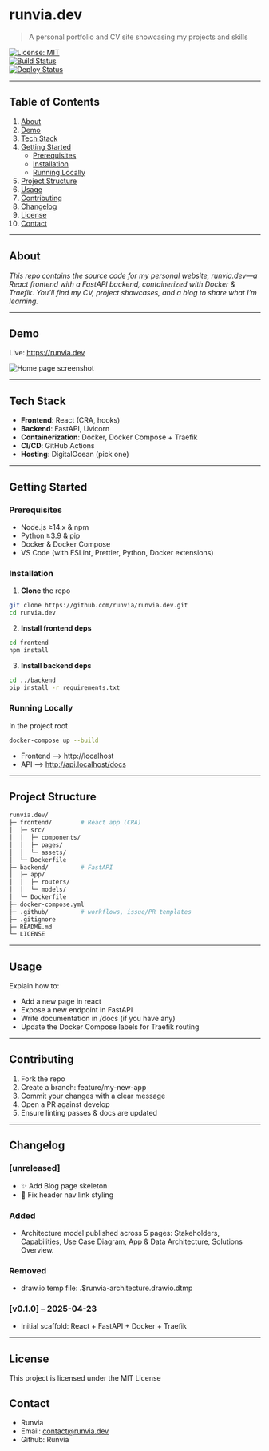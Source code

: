 # runvia.dev

> A personal portfolio and CV site showcasing my projects and skills

[![License: MIT](https://img.shields.io/badge/License-MIT-blue.svg)](LICENSE)  
[![Build Status](https://github.com/runvia/runvia.dev/actions/workflows/ci.yml/badge.svg)](https://github.com/runvia/runvia.dev/actions)  
[![Deploy Status](https://github.com/runvia/runvia.dev/actions/workflows/deploy.yml/badge.svg)](https://github.com/runvia/runvia.dev/actions)


---

## Table of Contents

1. [About](#about)
2. [Demo](#demo)
3. [Tech Stack](#tech-stack)  
4. [Getting Started](#getting-started)  
   - [Prerequisites](#prerequisites)
   - [Installation](#installation)
   - [Running Locally](#running-locally)
5. [Project Structure](#project-structure)  
6. [Usage](#usage)  
7. [Contributing](#contributing)  
8. [Changelog](#changelog)  
9. [License](#license)  
10. [Contact](#contact)


---

## About

_This repo contains the source code for my personal website, runvia.dev—a React frontend with a FastAPI backend, containerized with Docker & Traefik. You’ll find my CV, project showcases, and a blog to share what I’m learning._

---

## Demo

Live: https://runvia.dev  

![Home page screenshot](./assets/screenshots.png)

---

## Tech Stack

- **Frontend**: React (CRA, hooks)  
- **Backend**: FastAPI, Uvicorn  
- **Containerization**: Docker, Docker Compose + Traefik  
- **CI/CD**: GitHub Actions
- **Hosting**: DigitalOcean (pick one)

---

## Getting Started

### Prerequisites

- Node.js ≥14.x & npm  
- Python ≥3.9 & pip  
- Docker & Docker Compose  
- VS Code (with ESLint, Prettier, Python, Docker extensions)

### Installation

1. **Clone** the repo  
```bash
git clone https://github.com/runvia/runvia.dev.git
cd runvia.dev
```
2. **Install frontend deps**
```bash
cd frontend
npm install
```
3. **Install backend deps**
```bash
cd ../backend
pip install -r requirements.txt
```

### Running Locally

In the project root
```bash
docker-compose up --build
```

 - Frontend --> http://localhost
 - API --> http://api.localhost/docs 

---

## Project Structure

```bash
runvia.dev/
├─ frontend/        # React app (CRA)
│  ├─ src/
│  │  ├─ components/
│  │  ├─ pages/
│  │  └─ assets/
│  └─ Dockerfile
├─ backend/         # FastAPI
│  ├─ app/
│  │  ├─ routers/
│  │  └─ models/
│  └─ Dockerfile
├─ docker-compose.yml
├─ .github/         # workflows, issue/PR templates
├─ .gitignore
├─ README.md
└─ LICENSE
```

---

## Usage

Explain how to:

 - Add a new page in react
 - Expose a new endpoint in FastAPI
 - Write documentation in /docs (if you have any)
 - Update the Docker Compose labels for Traefik routing

 ---

 ## Contributing

 1. Fork the repo
 2. Create a branch: feature/my-new-app
 3. Commit your changes with a clear message
 4. Open a PR against develop
 5. Ensure linting passes & docs are updated

---

## Changelog

### [unreleased]
- ✨ Add Blog page skeleton
- 🐛 Fix header nav link styling
### Added
- Architecture model published across 5 pages:
  Stakeholders, Capabilities, Use Case Diagram,
  App & Data Architecture, Solutions Overview.

### Removed
- draw.io temp file: .$runvia-architecture.drawio.dtmp

### [v0.1.0] – 2025-04-23
- Initial scaffold: React + FastAPI + Docker + Traefik

---

## License

This project is licensed under the MIT License

## Contact 
- Runvia
- Email: [contact@runvia.dev](mailto:contact@runvia.dev)
- Github: Runvia